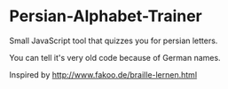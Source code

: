 # Persian-Alphabet-Trainer
Small JavaScript tool that quizzes you for persian letters.

You can tell it's very old code because of German names.

Inspired by http://www.fakoo.de/braille-lernen.html
